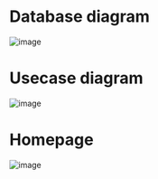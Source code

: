 # Database diagram
![image](https://github.com/nvcong1710/website_ban_sach/assets/91941271/78ac8cf3-f1ad-4af5-b948-78c8149f3758)
# Usecase diagram
![image](https://github.com/nvcong1710/website_ban_sach/assets/91941271/f91ee856-018c-4a48-9812-68414dcd3227)
# Homepage
![image](https://github.com/nvcong1710/website_ban_sach/assets/91941271/33660f88-bc4a-4cc8-b66f-6cf2c1636211)
